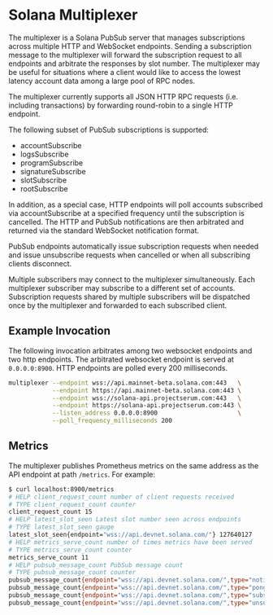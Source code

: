 # Solana Multiplexer

The multiplexer is a Solana PubSub server that manages subscriptions across
multiple HTTP and WebSocket endpoints. Sending a subscription message to the
multiplexer will forward the subscription request to all endpoints and arbitrate
the responses by slot number. The multiplexer may be useful for situations where
a client would like to access the lowest latency account data among a large pool
of RPC nodes.

The multiplexer currently supports all JSON HTTP RPC requests (i.e. including 
transactions) by forwarding round-robin to a single HTTP endpoint.

The following subset of PubSub subscriptions is supported:

- accountSubscribe
- logsSubscribe
- programSubscribe
- signatureSubscribe
- slotSubscribe
- rootSubscribe

In addition, as a special case, HTTP endpoints will poll accounts subscribed via
accountSubscribe at a specified frequency until the subscription is cancelled.
The HTTP and PubSub notifications are then arbitrated and returned via the
standard WebSocket notification format.

PubSub endpoints automatically issue subscription requests when needed and issue
unsubscribe requests when cancelled or when all subscribing clients disconnect.

Multiple subscribers may connect to the multiplexer simultaneously. Each
multiplexer subscriber may subscribe to a different set of accounts.
Subscription requests shared by multiple subscribers will be dispatched once by
the multiplexer and forwarded to each subscribed client.

## Example Invocation
The following invocation arbitrates among two websocket endpoints and two http
endpoints. The arbitrated websocket endpoint is served at `0.0.0.0:8900`. HTTP
endpoints are polled every 200 milliseconds.
```bash
multiplexer --endpoint wss://api.mainnet-beta.solana.com:443   \
            --endpoint https://api.mainnet-beta.solana.com:443 \
            --endpoint wss://solana-api.projectserum.com:443   \
            --endpoint https://solana-api.projectserum.com:443 \
            --listen_address 0.0.0.0:8900                      \
            --poll_frequency_milliseconds 200
```

## Metrics

The multiplexer publishes Prometheus metrics on the same address as the API
endpoint at path `/metrics`. For example:

```bash
$ curl localhost:8900/metrics
# HELP client_request_count number of client requests received
# TYPE client_request_count counter
client_request_count 15
# HELP latest_slot_seen Latest slot number seen across endpoints
# TYPE latest_slot_seen gauge
latest_slot_seen{endpoint="wss://api.devnet.solana.com/"} 127640127
# HELP metrics_serve_count number of times metrics have been served
# TYPE metrics_serve_count counter
metrics_serve_count 11
# HELP pubsub_message_count PubSub message count
# TYPE pubsub_message_count counter
pubsub_message_count{endpoint="wss://api.devnet.solana.com/",type="notification"} 44056
pubsub_message_count{endpoint="wss://api.devnet.solana.com/",type="pong"} 7
pubsub_message_count{endpoint="wss://api.devnet.solana.com/",type="subscribe"} 12
pubsub_message_count{endpoint="wss://api.devnet.solana.com/",type="unsubscribe"} 12
```